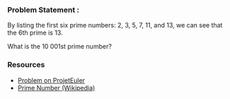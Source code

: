 ### Problem Statement :

By listing the first six prime numbers: 2, 3, 5, 7, 11, and 13, we can see that the 6th prime is 13.

What is the 10 001st prime number?

### Resources

- [Problem on ProjetEuler](https://projecteuler.net/problem=7)
- [Prime Number (Wikipedia)](https://en.wikipedia.org/wiki/Prime_number#Definition_and_examples)
